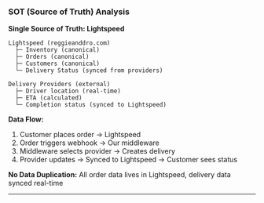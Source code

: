 ### SOT (Source of Truth) Analysis

**Single Source of Truth: Lightspeed**

```
Lightspeed (reggieanddro.com)
  ├─ Inventory (canonical)
  ├─ Orders (canonical)
  ├─ Customers (canonical)
  └─ Delivery Status (synced from providers)

Delivery Providers (external)
  ├─ Driver location (real-time)
  ├─ ETA (calculated)
  └─ Completion status (synced to Lightspeed)
```

**Data Flow:**

1. Customer places order → Lightspeed
2. Order triggers webhook → Our middleware
3. Middleware selects provider → Creates delivery
4. Provider updates → Synced to Lightspeed → Customer sees status

**No Data Duplication:** All order data lives in Lightspeed, delivery data synced real-time

---
